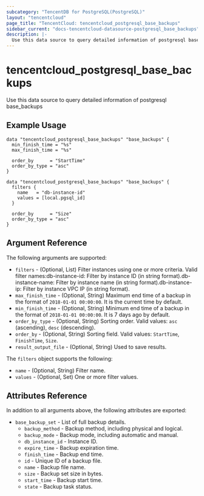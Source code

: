 ```yaml
---
subcategory: "TencentDB for PostgreSQL(PostgreSQL)"
layout: "tencentcloud"
page_title: "TencentCloud: tencentcloud_postgresql_base_backups"
sidebar_current: "docs-tencentcloud-datasource-postgresql_base_backups"
description: |-
  Use this data source to query detailed information of postgresql base_backups
---
```


# tencentcloud_postgresql_base_backups

Use this data source to query detailed information of postgresql base_backups

## Example Usage

```hcl
data "tencentcloud_postgresql_base_backups" "base_backups" {
  min_finish_time = "%s"
  max_finish_time = "%s"

  order_by      = "StartTime"
  order_by_type = "asc"
}

data "tencentcloud_postgresql_base_backups" "base_backups" {
  filters {
    name   = "db-instance-id"
    values = [local.pgsql_id]
  }

  order_by      = "Size"
  order_by_type = "asc"
}
```

## Argument Reference

The following arguments are supported:

* `filters` - (Optional, List) Filter instances using one or more criteria. Valid filter names:db-instance-id: Filter by instance ID (in string format).db-instance-name: Filter by instance name (in string format).db-instance-ip: Filter by instance VPC IP (in string format).
* `max_finish_time` - (Optional, String) Maximum end time of a backup in the format of `2018-01-01 00:00:00`. It is the current time by default.
* `min_finish_time` - (Optional, String) Minimum end time of a backup in the format of `2018-01-01 00:00:00`. It is 7 days ago by default.
* `order_by_type` - (Optional, String) Sorting order. Valid values: `asc` (ascending), `desc` (descending).
* `order_by` - (Optional, String) Sorting field. Valid values: `StartTime`, `FinishTime`, `Size`.
* `result_output_file` - (Optional, String) Used to save results.

The `filters` object supports the following:

* `name` - (Optional, String) Filter name.
* `values` - (Optional, Set) One or more filter values.

## Attributes Reference

In addition to all arguments above, the following attributes are exported:

* `base_backup_set` - List of full backup details.
  * `backup_method` - Backup method, including physical and logical.
  * `backup_mode` - Backup mode, including automatic and manual.
  * `db_instance_id` - Instance ID.
  * `expire_time` - Backup expiration time.
  * `finish_time` - Backup end time.
  * `id` - Unique ID of a backup file.
  * `name` - Backup file name.
  * `size` - Backup set size in bytes.
  * `start_time` - Backup start time.
  * `state` - Backup task status.


